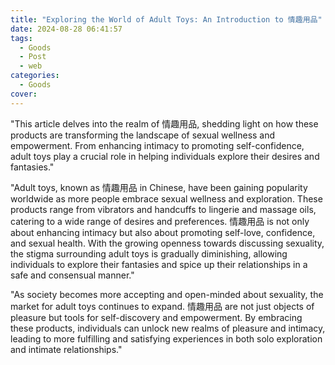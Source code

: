 ```yaml
---
title: "Exploring the World of Adult Toys: An Introduction to 情趣用品"
date: 2024-08-28 06:41:57
tags:
  - Goods
  - Post
  - web
categories:
  - Goods
cover: 
---
```


"This article delves into the realm of 情趣用品, shedding light on how these products are transforming the landscape of sexual wellness and empowerment. From enhancing intimacy to promoting self-confidence, adult toys play a crucial role in helping individuals explore their desires and fantasies."

"Adult toys, known as 情趣用品 in Chinese, have been gaining popularity worldwide as more people embrace sexual wellness and exploration. These products range from vibrators and handcuffs to lingerie and massage oils, catering to a wide range of desires and preferences. 情趣用品 is not only about enhancing intimacy but also about promoting self-love, confidence, and sexual health. With the growing openness towards discussing sexuality, the stigma surrounding adult toys is gradually diminishing, allowing individuals to explore their fantasies and spice up their relationships in a safe and consensual manner."

"As society becomes more accepting and open-minded about sexuality, the market for adult toys continues to expand. 情趣用品 are not just objects of pleasure but tools for self-discovery and empowerment. By embracing these products, individuals can unlock new realms of pleasure and intimacy, leading to more fulfilling and satisfying experiences in both solo exploration and intimate relationships."
